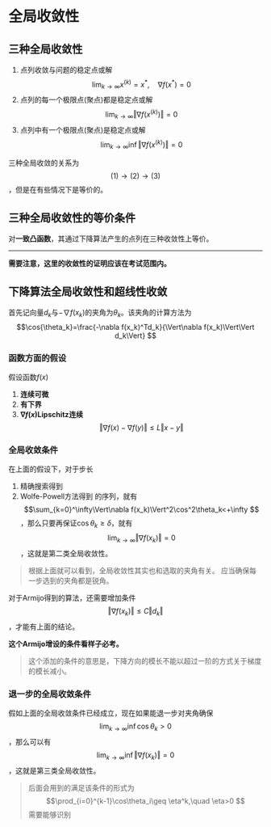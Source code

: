 # 全局收敛性

## 三种全局收敛性

1. 点列收敛与问题的稳定点或解$$\lim_{k\to\infty}x^{(k)}=x^*,\quad \nabla f(x^*)=0 $$
2. 点列的每一个极限点(聚点)都是稳定点或解$$ \lim_{k\to\infty}\Vert\nabla f(x^{(k)})\Vert=0 $$
3. 点列中有一个极限点(聚点)是稳定点或解$$\lim_{k\to\infty}\inf\Vert\nabla f(x^{(k)})\Vert=0 $$

三种全局收敛的关系为$$(1)\to(2)\to(3) $$，但是在有些情况下是等价的。

## 三种全局收敛性的等价条件

对**一致凸函数**，其通过下降算法产生的点列在三种收敛性上等价。

---

**需要注意，这里的收敛性的证明应该在考试范围内。**

## 下降算法全局收敛性和超线性收敛

首先记向量$d_k$与$-\nabla f(x_k)$的夹角为$\theta_k$。该夹角的计算方法为$$\cos{\theta_k}=\frac{-\nabla f(x_k)^Td_k}{\Vert\nabla f(x_k)\Vert\Vert d_k\Vert} $$

### 函数方面的假设

假设函数$f(x)$
1. **连续可微**
2. **有下界**
3. **$\nabla f(x)$Lipschitz连续** $$\Vert \nabla f(x)-\nabla f(y)\Vert\leq L\Vert x-y\Vert  $$

### 全局收敛条件

在上面的假设下，对于步长
1. 精确搜索得到
2. Wolfe-Powell方法得到
的序列，就有$$\sum_{k=0}^\infty\Vert\nabla f(x_k)\Vert^2\cos^2\theta_k<+\infty $$，那么只要再保证$\cos\theta_k\geq\delta$，就有$$\lim_{k\to\infty}\Vert \nabla f(x_k)\Vert=0 $$，这就是第二类全局收敛性。

> 根据上面就可以看到，全局收敛性其实也和选取的夹角有关。
> 应当确保每一步选到的夹角都是锐角。

对于Armijo得到的算法，还需要增加条件$$\Vert \nabla f(x_k)\Vert\leq C\Vert d_k\Vert $$，才能有上面的结论。

**这个Armijo增设的条件看样子必考。**

> 这个添加的条件的意思是，下降方向的模长不能以超过一阶的方式关于梯度的模长减小。

### 退一步的全局收敛条件

假如上面的全局收敛条件已经成立，现在如果能退一步对夹角确保$$\lim_{k\to\infty}\inf \cos \theta_k>0 $$，那么可以有$$\lim_{k\to \infty}\inf \Vert \nabla f(x_k)\Vert=0 $$，这就是第三类全局收敛性。

> 后面会用到的满足该条件的形式为$$\prod_{i=0}^{k-1}\cos\theta_i\geq \eta^k,\quad \eta>0 $$需要能够识别

